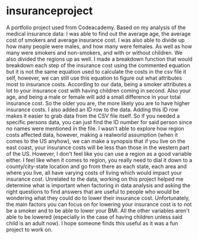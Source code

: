 # insuranceproject
A portfolio project used from Codeacademy.
Based on my analysis of the medical insurance data:
I was able to find out the average age, the average cost of smokers and average insurance cost. I was also able to divide up how many people were males, and how many were females. As well as how many were smokers and non-smokers, and with or without children. We also divided the regions up as well. I made a breakdown function that would breakdown each step of the insurance cost using the commented equation but it is not the same equation used to calculate the costs in the csv file it self, however, we can still use this equation to figure out what attributes most to insurance costs. According to our data, being a smoker attributes a lot to your insurance cost with having children coming in second. Also your age, and being a male or female will add a small difference in your total insurance cost. So the older you are, the more likely you are to have higher insurance costs. I also added an ID row to the data. Adding this ID row makes it easier to grab data from the CSV file itself. So if you needed a specific persons data, you can just find the ID number for said person since no names were mentioned in the file. I wasn't able to explore how region costs affected data, however, making a realworld assumption (when it comes to the US anyhow), we can make a synopsis that if you live on the east coast, your insurance costs will be less than those in the western part of the US. However, I don't feel like you can use a region as a good variable either. I feel like when it comes to region, you really need to dial it down to a county/city-state location and go from there as each state, each area and where you live, all have varying costs of living which would impact your insurance cost.
Unrelated to the data, working on this project helped me determine what is important when factoring in data analysis and asking the right questions to find answers that are useful to people who would be wondering what they could do to lower their insurance cost. Unfortunately, the main factors you can focus on for lowering your insurance cost is to not be a smoker and to be able to lower your BMI. All the other variables aren't able to be lowered (especially in the case of having children unless said child is an adult now). I hope someone finds this useful as it was a fun project to work on.

